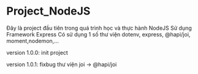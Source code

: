 # Project_NodeJS
Đây là project đầu tiên trong quá trình học và thực hành NodeJS
Sử dụng Framework Express
Có sử dụng 1 số thư viện dotenv, express, @hapi/joi, moment,nodemon,...

version 1.0.0: init project

version 1.0.1: fixbug thư viện joi -> @hapi/joi
